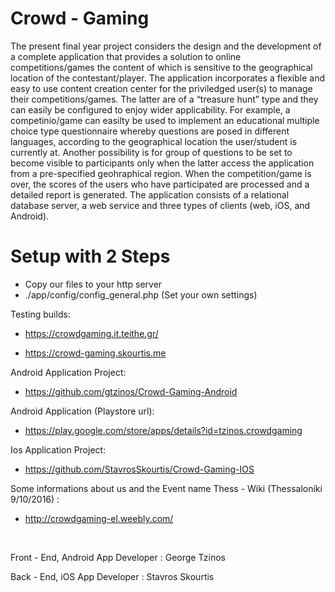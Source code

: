 # Crowd - Gaming

The present final year project considers the design and the development of a
complete application that provides a solution to online competitions/games the
content of which is sensitive to the geographical location of the contestant/player.
The application incorporates a flexible and easy to use content creation center for
the priviledged user(s) to manage their competitions/games. The latter are of a
“treasure hunt” type and they can easily be configured to enjoy wider applicability.
For example, a competinio/game can easilty be used to implement an educational
multiple choice type questionnaire whereby questions are posed in different
languages, according to the geographical location the user/student is currently at.
Another possibility is for group of questions to be set to become visible to
participants only when the latter access the application from a pre-specified
geohraphical region. When the competition/game is over, the scores of the users
who have participated are processed and a detailed report is generated. The
application consists of a relational database server, a web service and three types
of clients (web, iOS, and Android).

# Setup with 2 Steps

* Copy our files to your http server
* ./app/config/config_general.php (Set your own settings)


Testing builds:

* https://crowdgaming.it.teithe.gr/

* https://crowd-gaming.skourtis.me


Android Application Project:

* https://github.com/gtzinos/Crowd-Gaming-Android


Android Application (Playstore url):

* https://play.google.com/store/apps/details?id=tzinos.crowdgaming


Ios Application Project:

* https://github.com/StavrosSkourtis/Crowd-Gaming-IOS


Some informations about us and the Event name Thess - Wiki (Thessaloniki 9/10/2016) :

* http://crowdgaming-el.weebly.com/

<br>

Front - End, Android App Developer : George Tzinos

Back - End, iOS App Developer : Stavros Skourtis
